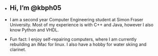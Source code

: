- ## Hi, I’m @kbph05

- I am a second year Computer Engineering student at Simon Fraser University. Most of my experience is with C++ and Java, however I also know Python and VHDL.
- Fun fact: I enjoy self-repairing computers, where I am currently rebuilding an iMac for linux. I also have a hobby for water skiing and clarinet.

<!---
kbph05/kbph05 is a ✨ special ✨ repository because its `README.md` (this file) appears on your GitHub profile.
You can click the Preview link to take a look at your changes.
--->
